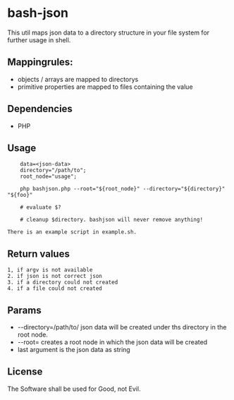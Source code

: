 # bash-json

This util maps json data to a directory structure in your file system for further usage in shell.

## Mappingrules:

   - objects / arrays are mapped to directorys
   - primitive properties are mapped to files containing the value

## Dependencies

   - PHP

## Usage

        data=<json-data>
        directory="/path/to";
        root_node="usage";

        php bashjson.php --root="${root_node}" --directory="${directory}" "${foo}"

        # evaluate $?

        # cleanup $directory. bashjson will never remove anything!

    There is an example script in example.sh.

## Return values

    1, if argv is not available
    2. if json is not correct json
    3. if a directory could not created
    4. if a file could not created

## Params

  - --directory=/path/to/ json data will be created under ths directory in the root node.
  - --root=<name> creates a root node <name> in which the json data will be created
  - last argument is the json data as string

## License

The Software shall be used for Good, not Evil.

